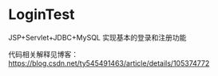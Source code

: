 # LoginTest
JSP+Servlet+JDBC+MySQL 实现基本的登录和注册功能

代码相关解释见博客：https://blog.csdn.net/ty545491463/article/details/105374772
